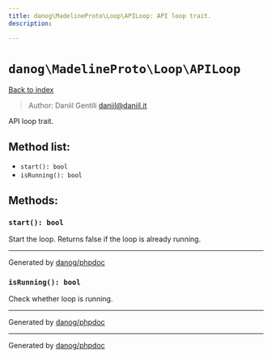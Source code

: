 ```yaml
---
title: danog\MadelineProto\Loop\APILoop: API loop trait.
description: 

---
```

# `danog\MadelineProto\Loop\APILoop`
[Back to index](../../../index.md)

> Author: Daniil Gentili <daniil@daniil.it>  
  

API loop trait.  




## Method list:
* `start(): bool`
* `isRunning(): bool`

## Methods:
### `start(): bool`

Start the loop.
Returns false if the loop is already running.

---
Generated by [danog/phpdoc](https://phpdoc.daniil.it)

### `isRunning(): bool`

Check whether loop is running.


---
Generated by [danog/phpdoc](https://phpdoc.daniil.it)

---
Generated by [danog/phpdoc](https://phpdoc.daniil.it)
